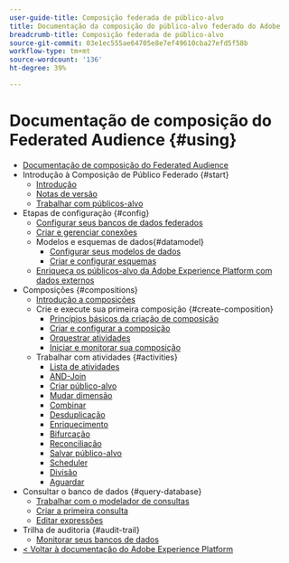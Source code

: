 ```yaml
---
user-guide-title: Composição federada de público-alvo
title: Documentação da composição do público-alvo federado do Adobe
breadcrumb-title: Composição federada de público-alvo
source-git-commit: 03e1ec555ae64705e8e7ef49610cba27efd5f58b
workflow-type: tm+mt
source-wordcount: '136'
ht-degree: 39%

---
```



# Documentação de composição do Federated Audience {#using}

+ [Documentação de composição do Federated Audience](home.md)
+ Introdução à Composição de Público Federado {#start}
   + [Introdução](start/get-started.md)
   + [Notas de versão](start/release-notes.md)
   + [Trabalhar com públicos-alvo](start/audiences.md)
+ Etapas de configuração {#config}
   + [Configurar seus bancos de dados federados](connections/federated-db.md)
   + [Criar e gerenciar conexões](connections/connections.md)
   + Modelos e esquemas de dados{#datamodel}
      + [Configurar seus modelos de dados](data-management/gs-models.md)
      + [Criar e configurar esquemas](customer/schemas.md)
   + [Enriqueça os públicos-alvo da Adobe Experience Platform com dados externos](connections/destinations.md)
+ Composições {#compositions}
   + [Introdução a composições](compositions/gs-compositions.md)
   + Crie e execute sua primeira composição {#create-composition}
      + [Princípios básicos da criação de composição](compositions/gs-composition-creation.md)
      + [Criar e configurar a composição](compositions/create-composition.md)
      + [Orquestrar atividades](compositions/orchestrate-activities.md)
      + [Iniciar e monitorar sua composição](compositions/start-monitor-composition.md)
   + Trabalhar com atividades {#activities}
      + [Lista de atividades](compositions/activities/about-activities.md)
      + [AND-Join](compositions/activities/and-join.md)
      + [Criar público-alvo](compositions/activities/build-audience.md)
      + [Mudar dimensão](compositions/activities/change-dimension.md)
      + [Combinar](compositions/activities/combine.md)
      + [Desduplicação](compositions/activities/deduplication.md)
      + [Enriquecimento](compositions/activities/enrichment.md)
      + [Bifurcação](compositions/activities/fork.md)
      + [Reconciliação](compositions/activities/reconciliation.md)
      + [Salvar público-alvo](compositions/activities/save-audience.md)
      + [Scheduler](compositions/activities/scheduler.md)
      + [Divisão](compositions/activities/split.md)
      + [Aguardar](compositions/activities/wait.md)
+ Consultar o banco de dados {#query-database}
   + [Trabalhar com o modelador de consultas](query/query-modeler-overview.md)
   + [Criar a primeira consulta](query/build-query.md)
   + [Editar expressões](query/expression-editor.md)
+ Trilha de auditoria {#audit-trail}
   + [Monitorar seus bancos de dados](admin/audit-trail.md)
+ [&lt; Voltar à documentação do Adobe Experience Platform](https://experienceleague.adobe.com/en/docs/experience-platform/landing/home)
